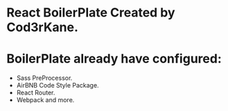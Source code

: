 # React BoilerPlate Created by Cod3rKane.

# BoilerPlate already have configured:
  - Sass PreProcessor.
  - AirBNB Code Style Package.
  - React Router.
  - Webpack and more.

